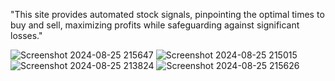 "This site provides automated stock signals, pinpointing the optimal times to buy and sell, maximizing profits while safeguarding against significant losses."

![Screenshot 2024-08-25 215647](https://github.com/user-attachments/assets/5b00afdb-33a0-4fb7-abae-2d0d089cf6e4)
![Screenshot 2024-08-25 215015](https://github.com/user-attachments/assets/b8e971f6-273d-4302-9cdb-3bcdfd8ac45c)
![Screenshot 2024-08-25 213824](https://github.com/user-attachments/assets/f74f3108-1fcf-4579-8ed4-58750b8ec688)
![Screenshot 2024-08-25 215626](https://github.com/user-attachments/assets/6eb245b0-764d-47fd-b3c5-61872c297148)
